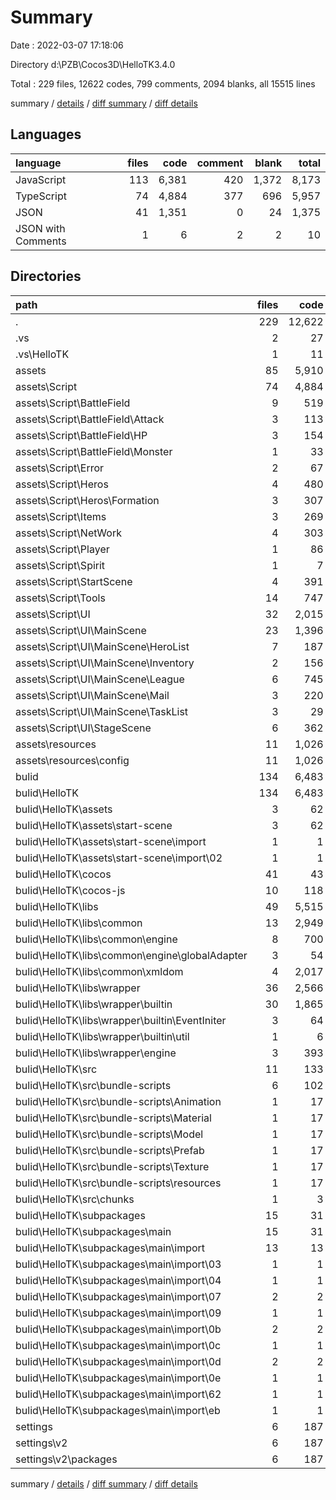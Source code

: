 # Summary

Date : 2022-03-07 17:18:06

Directory d:\PZB\Cocos3D\HelloTK3.4.0

Total : 229 files,  12622 codes, 799 comments, 2094 blanks, all 15515 lines

summary / [details](details.md) / [diff summary](diff.md) / [diff details](diff-details.md)

## Languages
| language | files | code | comment | blank | total |
| :--- | ---: | ---: | ---: | ---: | ---: |
| JavaScript | 113 | 6,381 | 420 | 1,372 | 8,173 |
| TypeScript | 74 | 4,884 | 377 | 696 | 5,957 |
| JSON | 41 | 1,351 | 0 | 24 | 1,375 |
| JSON with Comments | 1 | 6 | 2 | 2 | 10 |

## Directories
| path | files | code | comment | blank | total |
| :--- | ---: | ---: | ---: | ---: | ---: |
| . | 229 | 12,622 | 799 | 2,094 | 15,515 |
| .vs | 2 | 27 | 0 | 0 | 27 |
| .vs\HelloTK | 1 | 11 | 0 | 0 | 11 |
| assets | 85 | 5,910 | 377 | 696 | 6,983 |
| assets\Script | 74 | 4,884 | 377 | 696 | 5,957 |
| assets\Script\BattleField | 9 | 519 | 28 | 103 | 650 |
| assets\Script\BattleField\Attack | 3 | 113 | 21 | 37 | 171 |
| assets\Script\BattleField\HP | 3 | 154 | 7 | 28 | 189 |
| assets\Script\BattleField\Monster | 1 | 33 | 0 | 6 | 39 |
| assets\Script\Error | 2 | 67 | 23 | 20 | 110 |
| assets\Script\Heros | 4 | 480 | 10 | 49 | 539 |
| assets\Script\Heros\Formation | 3 | 307 | 4 | 37 | 348 |
| assets\Script\Items | 3 | 269 | 5 | 37 | 311 |
| assets\Script\NetWork | 4 | 303 | 57 | 29 | 389 |
| assets\Script\Player | 1 | 86 | 9 | 17 | 112 |
| assets\Script\Spirit | 1 | 7 | 30 | 8 | 45 |
| assets\Script\StartScene | 4 | 391 | 6 | 26 | 423 |
| assets\Script\Tools | 14 | 747 | 54 | 126 | 927 |
| assets\Script\UI | 32 | 2,015 | 155 | 281 | 2,451 |
| assets\Script\UI\MainScene | 23 | 1,396 | 134 | 201 | 1,731 |
| assets\Script\UI\MainScene\HeroList | 7 | 187 | 38 | 48 | 273 |
| assets\Script\UI\MainScene\Inventory | 2 | 156 | 4 | 23 | 183 |
| assets\Script\UI\MainScene\League | 6 | 745 | 17 | 64 | 826 |
| assets\Script\UI\MainScene\Mail | 3 | 220 | 13 | 37 | 270 |
| assets\Script\UI\MainScene\TaskList | 3 | 29 | 60 | 20 | 109 |
| assets\Script\UI\StageScene | 6 | 362 | 10 | 44 | 416 |
| assets\resources | 11 | 1,026 | 0 | 0 | 1,026 |
| assets\resources\config | 11 | 1,026 | 0 | 0 | 1,026 |
| bulid | 134 | 6,483 | 420 | 1,389 | 8,292 |
| bulid\HelloTK | 134 | 6,483 | 420 | 1,389 | 8,292 |
| bulid\HelloTK\assets | 3 | 62 | 1 | 47 | 110 |
| bulid\HelloTK\assets\start-scene | 3 | 62 | 1 | 47 | 110 |
| bulid\HelloTK\assets\start-scene\import | 1 | 1 | 0 | 1 | 2 |
| bulid\HelloTK\assets\start-scene\import\02 | 1 | 1 | 0 | 1 | 2 |
| bulid\HelloTK\cocos | 41 | 43 | 0 | 41 | 84 |
| bulid\HelloTK\cocos-js | 10 | 118 | 0 | 44 | 162 |
| bulid\HelloTK\libs | 49 | 5,515 | 392 | 1,164 | 7,071 |
| bulid\HelloTK\libs\common | 13 | 2,949 | 294 | 630 | 3,873 |
| bulid\HelloTK\libs\common\engine | 8 | 700 | 10 | 130 | 840 |
| bulid\HelloTK\libs\common\engine\globalAdapter | 3 | 54 | 2 | 10 | 66 |
| bulid\HelloTK\libs\common\xmldom | 4 | 2,017 | 256 | 472 | 2,745 |
| bulid\HelloTK\libs\wrapper | 36 | 2,566 | 98 | 534 | 3,198 |
| bulid\HelloTK\libs\wrapper\builtin | 30 | 1,865 | 42 | 428 | 2,335 |
| bulid\HelloTK\libs\wrapper\builtin\EventIniter | 3 | 64 | 0 | 16 | 80 |
| bulid\HelloTK\libs\wrapper\builtin\util | 1 | 6 | 0 | 2 | 8 |
| bulid\HelloTK\libs\wrapper\engine | 3 | 393 | 24 | 77 | 494 |
| bulid\HelloTK\src | 11 | 133 | 8 | 22 | 163 |
| bulid\HelloTK\src\bundle-scripts | 6 | 102 | 6 | 18 | 126 |
| bulid\HelloTK\src\bundle-scripts\Animation | 1 | 17 | 1 | 3 | 21 |
| bulid\HelloTK\src\bundle-scripts\Material | 1 | 17 | 1 | 3 | 21 |
| bulid\HelloTK\src\bundle-scripts\Model | 1 | 17 | 1 | 3 | 21 |
| bulid\HelloTK\src\bundle-scripts\Prefab | 1 | 17 | 1 | 3 | 21 |
| bulid\HelloTK\src\bundle-scripts\Texture | 1 | 17 | 1 | 3 | 21 |
| bulid\HelloTK\src\bundle-scripts\resources | 1 | 17 | 1 | 3 | 21 |
| bulid\HelloTK\src\chunks | 1 | 3 | 1 | 1 | 5 |
| bulid\HelloTK\subpackages | 15 | 31 | 1 | 16 | 48 |
| bulid\HelloTK\subpackages\main | 15 | 31 | 1 | 16 | 48 |
| bulid\HelloTK\subpackages\main\import | 13 | 13 | 0 | 13 | 26 |
| bulid\HelloTK\subpackages\main\import\03 | 1 | 1 | 0 | 1 | 2 |
| bulid\HelloTK\subpackages\main\import\04 | 1 | 1 | 0 | 1 | 2 |
| bulid\HelloTK\subpackages\main\import\07 | 2 | 2 | 0 | 2 | 4 |
| bulid\HelloTK\subpackages\main\import\09 | 1 | 1 | 0 | 1 | 2 |
| bulid\HelloTK\subpackages\main\import\0b | 2 | 2 | 0 | 2 | 4 |
| bulid\HelloTK\subpackages\main\import\0c | 1 | 1 | 0 | 1 | 2 |
| bulid\HelloTK\subpackages\main\import\0d | 2 | 2 | 0 | 2 | 4 |
| bulid\HelloTK\subpackages\main\import\0e | 1 | 1 | 0 | 1 | 2 |
| bulid\HelloTK\subpackages\main\import\62 | 1 | 1 | 0 | 1 | 2 |
| bulid\HelloTK\subpackages\main\import\eb | 1 | 1 | 0 | 1 | 2 |
| settings | 6 | 187 | 0 | 6 | 193 |
| settings\v2 | 6 | 187 | 0 | 6 | 193 |
| settings\v2\packages | 6 | 187 | 0 | 6 | 193 |

summary / [details](details.md) / [diff summary](diff.md) / [diff details](diff-details.md)